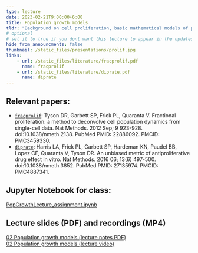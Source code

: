 ```yaml
---
type: lecture
date: 2023-02-21T9:00:00+6:00
title: Population growth models
tldr: "Background on cell proliferation, basic mathematical models of population growth, analysis of dynamic cell count data, performing linear and nonlinear regression of models fit to cell count data, and create functions in Python to perform calcuations"
# optional
# set it to true if you dont want this lecture to appear in the updates section
hide_from_announcments: false
thumbnail: /static_files/presentations/prolif.jpg
links:
    - url: /static_files/literature/fracprolif.pdf
      name: fracprolif
    - url: /static_files/literature/diprate.pdf
      name: diprate
---
```

**Relevant papers:**
-----  
- [`fracprolif`](https://github.com/VU-CSP/QuantBio/blob/2c2d913ca73add8df3b7ececab6405a7be5c28b1/static_files/literature/fracprolif.pdf): Tyson DR, Garbett SP, Frick PL, Quaranta V. Fractional proliferation: a method to deconvolve cell population dynamics from single-cell data. Nat Methods. 2012 Sep; 9 923-928. doi:10.1038/nmeth.2138. PubMed PMID: 22886092. PMCID: PMC3459330.  
- [`diprate`](https://github.com/VU-CSP/QuantBio/blob/2c2d913ca73add8df3b7ececab6405a7be5c28b1/static_files/literature/diprate.pdf): Harris LA, Frick PL, Garbett SP, Hardeman KN, Paudel BB, Lopez CF, Quaranta V, Tyson DR. An unbiased metric of antiproliferative drug effect in vitro. Nat Methods. 2016 06; 13(6) 497-500. doi:10.1038/nmeth.3852. PubMed PMID: 27135974. PMCID: PMC4887341.  

**Jupyter Notebook for class:**  
-----  
[PopGrowthLecture_assignment.ipynb](https://github.com/VU-CSP/quantbio-assignments/blob/main/PopGrowthLecture_assignment.ipynb)  

**Lecture slides (PDF) and recordings (MP4)**  
-----  
[02 Population growth models (lecture notes PDF)](https://github.com/VU-CSP/QuantBio/blob/gh-pages/static_files/presentations/PopGrowthLecture.pdf)  
[02 Population growth models (lecture video)](https://drive.google.com/file/d/14fxaTV8rjCILq27Kygt7hqTDp1n9xArR/view?usp=sharing)  
